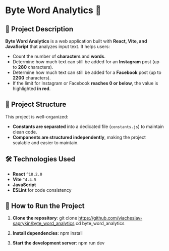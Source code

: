 # Byte Word Analytics 📝

## 📌 Project Description

**Byte Word Analytics** is a web application built with **React, Vite, and JavaScript** that analyzes input text. It helps users:
- Count the number of **characters** and **words**.
- Determine how much text can still be added for an **Instagram** post (up to **280** characters).
- Determine how much text can still be added for a **Facebook** post (up to **2200** characters).
- If the limit for Instagram or Facebook **reaches 0 or below**, the value is highlighted **in red**.

## 🔧 Project Structure

This project is well-organized:
- **Constants are separated** into a dedicated file (`constants.js`) to maintain clean code.
- **Components are structured independently**, making the project scalable and easier to maintain.

## 🛠️ Technologies Used

- **React** `^18.2.0`
- **Vite** `^4.4.5`
- **JavaScript**
- **ESLint** for code consistency

## 🚀 How to Run the Project

1. **Clone the repository**:
   git clone https://github.com/viacheslav-saprykin/byte_word_analytics
   cd byte_word_analytics

2. **Install dependencies**:
  npm install

3. **Start the development server**:
  npm run dev